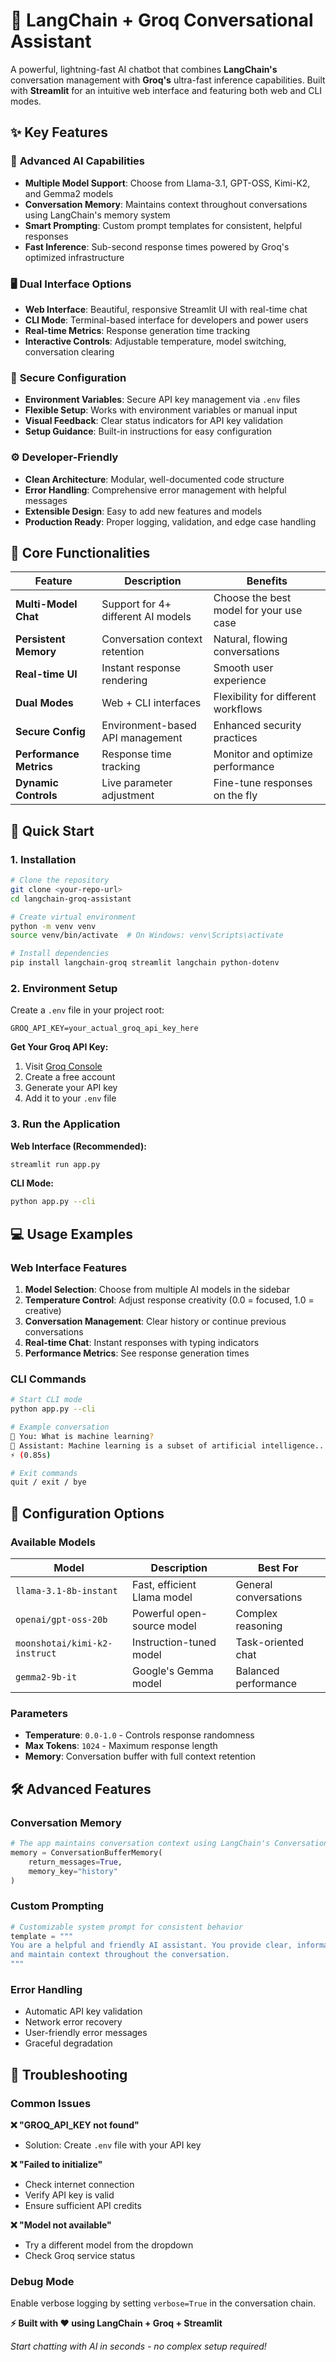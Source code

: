 # 🚀 LangChain + Groq Conversational Assistant

A powerful, lightning-fast AI chatbot that combines **LangChain's** conversation management with **Groq's** ultra-fast inference capabilities. Built with **Streamlit** for an intuitive web interface and featuring both web and CLI modes.


## ✨ Key Features

### 🧠 **Advanced AI Capabilities**
- **Multiple Model Support**: Choose from Llama-3.1, GPT-OSS, Kimi-K2, and Gemma2 models
- **Conversation Memory**: Maintains context throughout conversations using LangChain's memory system
- **Smart Prompting**: Custom prompt templates for consistent, helpful responses
- **Fast Inference**: Sub-second response times powered by Groq's optimized infrastructure

### 🖥️ **Dual Interface Options**
- **Web Interface**: Beautiful, responsive Streamlit UI with real-time chat
- **CLI Mode**: Terminal-based interface for developers and power users
- **Real-time Metrics**: Response generation time tracking
- **Interactive Controls**: Adjustable temperature, model switching, conversation clearing

### 🔐 **Secure Configuration**
- **Environment Variables**: Secure API key management via `.env` files
- **Flexible Setup**: Works with environment variables or manual input
- **Visual Feedback**: Clear status indicators for API key validation
- **Setup Guidance**: Built-in instructions for easy configuration

### ⚙️ **Developer-Friendly**
- **Clean Architecture**: Modular, well-documented code structure
- **Error Handling**: Comprehensive error management with helpful messages
- **Extensible Design**: Easy to add new features and models
- **Production Ready**: Proper logging, validation, and edge case handling

## 🎯 Core Functionalities

| Feature | Description | Benefits |
|---------|-------------|----------|
| **Multi-Model Chat** | Support for 4+ different AI models | Choose the best model for your use case |
| **Persistent Memory** | Conversation context retention | Natural, flowing conversations |
| **Real-time UI** | Instant response rendering | Smooth user experience |
| **Dual Modes** | Web + CLI interfaces | Flexibility for different workflows |
| **Secure Config** | Environment-based API management | Enhanced security practices |
| **Performance Metrics** | Response time tracking | Monitor and optimize performance |
| **Dynamic Controls** | Live parameter adjustment | Fine-tune responses on the fly |

## 🚀 Quick Start

### 1. **Installation**

```bash
# Clone the repository
git clone <your-repo-url>
cd langchain-groq-assistant

# Create virtual environment
python -m venv venv
source venv/bin/activate  # On Windows: venv\Scripts\activate

# Install dependencies
pip install langchain-groq streamlit langchain python-dotenv
```

### 2. **Environment Setup**

Create a `.env` file in your project root:

```env
GROQ_API_KEY=your_actual_groq_api_key_here
```

**Get Your Groq API Key:**
1. Visit [Groq Console](https://console.groq.com/)
2. Create a free account
3. Generate your API key
4. Add it to your `.env` file

### 3. **Run the Application**

**Web Interface (Recommended):**
```bash
streamlit run app.py
```

**CLI Mode:**
```bash
python app.py --cli
```

## 💻 Usage Examples

### Web Interface Features

1. **Model Selection**: Choose from multiple AI models in the sidebar
2. **Temperature Control**: Adjust response creativity (0.0 = focused, 1.0 = creative)
3. **Conversation Management**: Clear history or continue previous conversations
4. **Real-time Chat**: Instant responses with typing indicators
5. **Performance Metrics**: See response generation times

### CLI Commands

```bash
# Start CLI mode
python app.py --cli

# Example conversation
👤 You: What is machine learning?
🤖 Assistant: Machine learning is a subset of artificial intelligence...
⚡ (0.85s)

# Exit commands
quit / exit / bye
```


## 🔧 Configuration Options

### Available Models

| Model | Description | Best For |
|-------|-------------|----------|
| `llama-3.1-8b-instant` | Fast, efficient Llama model | General conversations |
| `openai/gpt-oss-20b` | Powerful open-source model | Complex reasoning |
| `moonshotai/kimi-k2-instruct` | Instruction-tuned model | Task-oriented chat |
| `gemma2-9b-it` | Google's Gemma model | Balanced performance |

### Parameters

- **Temperature**: `0.0-1.0` - Controls response randomness
- **Max Tokens**: `1024` - Maximum response length
- **Memory**: Conversation buffer with full context retention

## 🛠️ Advanced Features

### Conversation Memory
```python
# The app maintains conversation context using LangChain's ConversationBufferMemory
memory = ConversationBufferMemory(
    return_messages=True,
    memory_key="history"
)
```

### Custom Prompting
```python
# Customizable system prompt for consistent behavior
template = """
You are a helpful and friendly AI assistant. You provide clear, informative responses 
and maintain context throughout the conversation.
"""
```

### Error Handling
- Automatic API key validation
- Network error recovery
- User-friendly error messages
- Graceful degradation

## 🚦 Troubleshooting

### Common Issues

**❌ "GROQ_API_KEY not found"**
- Solution: Create `.env` file with your API key

**❌ "Failed to initialize"**
- Check internet connection
- Verify API key is valid
- Ensure sufficient API credits

**❌ "Model not available"**
- Try a different model from the dropdown
- Check Groq service status

### Debug Mode

Enable verbose logging by setting `verbose=True` in the conversation chain.


**⚡ Built with ❤️ using LangChain + Groq + Streamlit**

*Start chatting with AI in seconds - no complex setup required!*